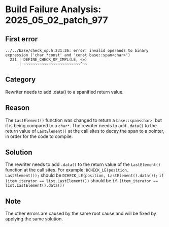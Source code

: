 # Build Failure Analysis: 2025_05_02_patch_977

## First error

```
../../base/check_op.h:231:26: error: invalid operands to binary expression ('char *const' and 'const base::span<char>')
  231 | DEFINE_CHECK_OP_IMPL(LE, <=)
      | ~~~~~~~~~~~~~~~~~~~~~~~~~^~~
```

## Category
Rewriter needs to add .data() to a spanified return value.

## Reason
The `LastElement()` function was changed to return a `base::span<char>`, but it is being compared to a `char*`. The rewriter needs to add `.data()` to the return value of `LastElement()` at the call sites to decay the span to a pointer, in order for the code to compile.

## Solution
The rewriter needs to add `.data()` to the return value of the `LastElement()` function at the call sites.
For example:
`DCHECK_LE(position, LastElement());` should be `DCHECK_LE(position, LastElement().data());`
`if (item_iterator == list.LastElement())` should be `if (item_iterator == list.LastElement().data())`

## Note
The other errors are caused by the same root cause and will be fixed by applying the same solution.